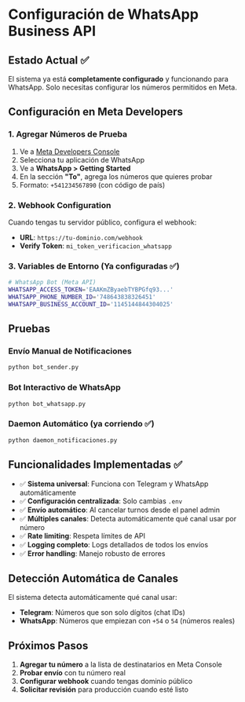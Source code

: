 # Configuración de WhatsApp Business API

## Estado Actual ✅

El sistema ya está **completamente configurado** y funcionando para WhatsApp. Solo necesitas configurar los números permitidos en Meta.

## Configuración en Meta Developers

### 1. Agregar Números de Prueba

1. Ve a [Meta Developers Console](https://developers.facebook.com/)
2. Selecciona tu aplicación de WhatsApp
3. Ve a **WhatsApp > Getting Started**
4. En la sección **"To"**, agrega los números que quieres probar
5. Formato: `+541234567890` (con código de país)

### 2. Webhook Configuration

Cuando tengas tu servidor público, configura el webhook:

- **URL**: `https://tu-dominio.com/webhook`
- **Verify Token**: `mi_token_verificacion_whatsapp`

### 3. Variables de Entorno (Ya configuradas ✅)

```bash
# WhatsApp Bot (Meta API)
WHATSAPP_ACCESS_TOKEN='EAAKmZByaebTYBPGfq93...'
WHATSAPP_PHONE_NUMBER_ID='748643838326451'
WHATSAPP_BUSINESS_ACCOUNT_ID='1145144844304025'
```

## Pruebas

### Envío Manual de Notificaciones
```bash
python bot_sender.py
```

### Bot Interactivo de WhatsApp
```bash
python bot_whatsapp.py
```

### Daemon Automático (ya corriendo ✅)
```bash
python daemon_notificaciones.py
```

## Funcionalidades Implementadas ✅

- ✅ **Sistema universal**: Funciona con Telegram y WhatsApp automáticamente
- ✅ **Configuración centralizada**: Solo cambias `.env`
- ✅ **Envío automático**: Al cancelar turnos desde el panel admin
- ✅ **Múltiples canales**: Detecta automáticamente qué canal usar por número
- ✅ **Rate limiting**: Respeta límites de API
- ✅ **Logging completo**: Logs detallados de todos los envíos
- ✅ **Error handling**: Manejo robusto de errores

## Detección Automática de Canales

El sistema detecta automáticamente qué canal usar:

- **Telegram**: Números que son solo dígitos (chat IDs)
- **WhatsApp**: Números que empiezan con `+54` o `54` (números reales)

## Próximos Pasos

1. **Agregar tu número** a la lista de destinatarios en Meta Console
2. **Probar envío** con tu número real
3. **Configurar webhook** cuando tengas dominio público
4. **Solicitar revisión** para producción cuando esté listo
